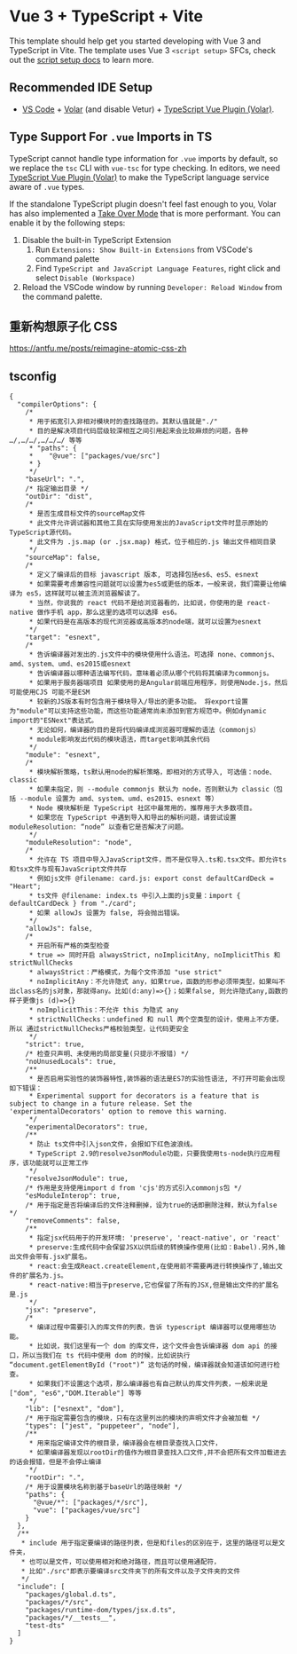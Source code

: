# Vue 3 + TypeScript + Vite

This template should help get you started developing with Vue 3 and TypeScript in Vite. The template uses Vue 3 `<script setup>` SFCs, check out the [script setup docs](https://v3.vuejs.org/api/sfc-script-setup.html#sfc-script-setup) to learn more.

## Recommended IDE Setup

- [VS Code](https://code.visualstudio.com/) + [Volar](https://marketplace.visualstudio.com/items?itemName=Vue.volar) (and disable Vetur) + [TypeScript Vue Plugin (Volar)](https://marketplace.visualstudio.com/items?itemName=Vue.vscode-typescript-vue-plugin).

## Type Support For `.vue` Imports in TS

TypeScript cannot handle type information for `.vue` imports by default, so we replace the `tsc` CLI with `vue-tsc` for type checking. In editors, we need [TypeScript Vue Plugin (Volar)](https://marketplace.visualstudio.com/items?itemName=Vue.vscode-typescript-vue-plugin) to make the TypeScript language service aware of `.vue` types.

If the standalone TypeScript plugin doesn't feel fast enough to you, Volar has also implemented a [Take Over Mode](https://github.com/johnsoncodehk/volar/discussions/471#discussioncomment-1361669) that is more performant. You can enable it by the following steps:

1. Disable the built-in TypeScript Extension
   1. Run `Extensions: Show Built-in Extensions` from VSCode's command palette
   2. Find `TypeScript and JavaScript Language Features`, right click and select `Disable (Workspace)`
2. Reload the VSCode window by running `Developer: Reload Window` from the command palette.

## 重新构想原子化 CSS

https://antfu.me/posts/reimagine-atomic-css-zh


## tsconfig

~~~
{
  "compilerOptions": {
    /* 
     * 用于拓宽引入非相对模块时的查找路径的。其默认值就是"./"
     * 目的是解决项目代码层级较深相互之间引用起来会比较麻烦的问题，各种 …/,…/…/,…/…/…/ 等等
     * "paths": {
     *    "@vue": ["packages/vue/src"]
     * }
     */
    "baseUrl": ".",
    /* 指定输出目录 */
    "outDir": "dist",
    /* 
     * 是否生成目标文件的sourceMap文件
     * 此文件允许调试器和其他工具在实际使用发出的JavaScript文件时显示原始的TypeScript源代码。
     * 此文件为 .js.map (or .jsx.map) 格式，位于相应的.js 输出文件相同目录
     */
    "sourceMap": false,
    /*
     * 定义了编译后的目标 javascript 版本, 可选择包括es6、es5、esnext
     * 如果需要考虑兼容性问题就可以设置为es5或更低的版本，一般来说，我们需要让他编译为 es5，这样就可以被主流浏览器解读了。
     * 当然，你说我的 react 代码不是给浏览器看的，比如说，你使用的是 react-native 做作手机 app，那么这里的选项可以选择 es6。
     * 如果代码是在高版本的现代浏览器或高版本的node端，就可以设置为esnext
     */
    "target": "esnext",
    /*
     * 告诉编译器对发出的.js文件中的模块使用什么语法。可选择 none、commonjs、amd、system、umd、es2015或esnext
     * 告诉编译器以哪种语法编写代码，意味着必须从哪个代码将其编译为commonjs。
     * 如果用于服务器端项目 如果使用的是Angular前端应用程序，则使用Node.js，然后可能使用CJS 可能不是ESM
     * 较新的JS版本有时包含用于模块导入/导出的更多功能。 将export设置为"module"可以支持这些功能，而这些功能通常尚未添加到官方规范中。例如dynamic import的"ESNext"表达式。
     * 无论如何，编译器的目的是将代码编译成浏览器可理解的语法（commonjs）
     * module影响发出代码的模块语法，而target影响其余代码
     */
    "module": "esnext",
    /*
     * 模块解析策略，ts默认用node的解析策略，即相对的方式导入, 可选值：node、classic
     * 如果未指定，则 --module commonjs 默认为 node，否则默认为 classic（包括 --module 设置为 amd、system、umd、es2015、esnext 等）
     * Node 模块解析是 TypeScript 社区中最常用的，推荐用于大多数项目。 
     * 如果您在 TypeScript 中遇到导入和导出的解析问题，请尝试设置 moduleResolution: “node” 以查看它是否解决了问题。
     */
    "moduleResolution": "node",
    /*
     * 允许在 TS 项目中导入JavaScript文件，而不是仅导入.ts和.tsx文件。即允许ts和tsx文件与现有JavaScript文件共存
     * 例如js文件 @filename: card.js: export const defaultCardDeck = "Heart";
     * ts文件 @filename: index.ts 中引入上面的js变量：import { defaultCardDeck } from "./card";
     * 如果 allowJs 设置为 false, 将会抛出错误。
     */
    "allowJs": false,
    /*
     * 开启所有严格的类型检查
     * true => 同时开启 alwaysStrict, noImplicitAny, noImplicitThis 和 strictNullChecks
     * alwaysStrict：严格模式，为每个文件添加 "use strict"
     * noImplicitAny：不允许隐式 any，如果true，函数的形参必须带类型，如果叫不出class名的js对象，那就得any。比如(d:any)=>{}；如果false, 则允许隐式any,函数的样子更像js (d)=>{}
     * noImplicitThis：不允许 this 为隐式 any
     * strictNullChecks：undefined 和 null 两个空类型的设计，使用上不方便，所以 通过strictNullChecks严格校验类型，让代码更安全
     */
    "strict": true,
    /* 检查只声明、未使用的局部变量(只提示不报错) */
    "noUnusedLocals": true,
    /**
     * 是否启用实验性的装饰器特性,装饰器的语法是ES7的实验性语法, 不打开可能会出现如下错误：
     * Experimental support for decorators is a feature that is subject to change in a future release. Set the 'experimentalDecorators' option to remove this warning.
     */
    "experimentalDecorators": true,
    /** 
     * 防止 ts文件中引入json文件，会报如下红色波浪线。
     * TypeScript 2.9的resolveJsonModule功能，只要我使用ts-node执行应用程序，该功能就可以正常工作
     */
    "resolveJsonModule": true,
    /* 作用是支持使用import d from 'cjs'的方式引入commonjs包 */
    "esModuleInterop": true,
    /* 用于指定是否将编译后的文件注释删掉，设为true的话即删除注释，默认为false */
    "removeComments": false,
    /**
     * 指定jsx代码用于的开发环境: 'preserve', 'react-native', or 'react'
     * preserve:生成代码中会保留JSX以供后续的转换操作使用(比如：Babel).另外,输出文件会带有.jsx扩展名。 
     * react:会生成React.createElement,在使用前不需要再进行转换操作了,输出文件的扩展名为.js。 
     * react-native:相当于preserve,它也保留了所有的JSX,但是输出文件的扩展名是.js
     */
    "jsx": "preserve", 
    /*
     * 编译过程中需要引入的库文件的列表，告诉 typescript 编译器可以使用哪些功能。
     * 比如说，我们这里有一个 dom 的库文件，这个文件会告诉编译器 dom api 的接口，所以当我们在 ts 代码中使用 dom 的时候，比如说执行 “document.getElementById ("root")” 这句话的时候，编译器就会知道该如何进行检查。
     * 如果我们不设置这个选项，那么编译器也有自己默认的库文件列表，一般来说是 ["dom", "es6","DOM.Iterable"] 等等
     */
    "lib": ["esnext", "dom"],
    /* 用于指定需要包含的模块，只有在这里列出的模块的声明文件才会被加载 */
    "types": ["jest", "puppeteer", "node"],  
    /** 
     * 用来指定编译文件的根目录，编译器会在根目录查找入口文件，
     * 如果编译器发现以rootDir的值作为根目录查找入口文件,并不会把所有文件加载进去的话会报错，但是不会停止编译
     */ 
    "rootDir": ".",
    /* 用于设置模块名称到基于baseUrl的路径映射 */
    "paths": {
      "@vue/*": ["packages/*/src"],
      "vue": ["packages/vue/src"]
    }
  },
  /** 
   * include 用于指定要编译的路径列表，但是和files的区别在于，这里的路径可以是文件夹，
   * 也可以是文件，可以使用相对和绝对路径，而且可以使用通配符，
   * 比如"./src"即表示要编译src文件夹下的所有文件以及子文件夹的文件
   */ 
  "include": [
    "packages/global.d.ts",
    "packages/*/src",
    "packages/runtime-dom/types/jsx.d.ts",
    "packages/*/__tests__",
    "test-dts"
  ]
}
~~~